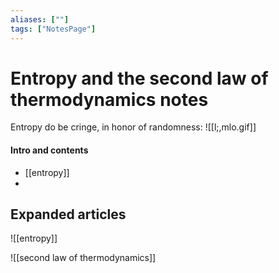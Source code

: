 ```yaml
---
aliases: [""]
tags: ["NotesPage"]
---
```


# Entropy and the second law of thermodynamics notes

Entropy do be cringe, in honor of randomness:
![[l;,mlo.gif]]

#### Intro and contents
- [[entropy]]
- 


## Expanded articles
![[entropy]]

![[second law of thermodynamics]]


